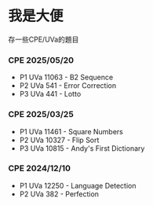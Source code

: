 # 我是大便

存一些CPE/UVa的題目

### CPE 2025/05/20
- P1 UVa 11063 - B2 Sequence
- P2 UVa 541 - Error Correction
- P3 UVa 441 - Lotto

### CPE 2025/03/25
- P1 UVa 11461 - Square Numbers
- P2 UVa 10327 - Flip Sort
- P3 UVa 10815 - Andy's First Dictionary

### CPE 2024/12/10
- P1 UVa 12250 - Language Detection
- P2 UVa 382 - Perfection
